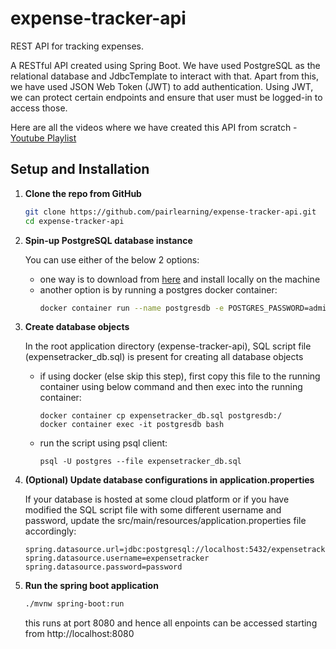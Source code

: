 # expense-tracker-api

REST API for tracking expenses.

A RESTful API created using Spring Boot. We have used PostgreSQL as the relational database and JdbcTemplate to interact with that.
Apart from this, we have used JSON Web Token (JWT) to add authentication. Using JWT, we can protect certain endpoints and ensure that user must be logged-in to access those.

Here are all the videos where we have created this API from scratch - [Youtube Playlist](https://www.youtube.com/playlist?list=PLWieu6NbbqTwwYwylgXmmKVX1ZWsUVx8m)

## Setup and Installation

1. **Clone the repo from GitHub**
   ```sh
   git clone https://github.com/pairlearning/expense-tracker-api.git
   cd expense-tracker-api
   ```
2. **Spin-up PostgreSQL database instance**

   You can use either of the below 2 options:
    - one way is to download from [here](https://www.postgresql.org/download) and install locally on the machine
    - another option is by running a postgres docker container:
      ```sh
      docker container run --name postgresdb -e POSTGRES_PASSWORD=admin -d -p 5432:5432 postgres
      ```
3. **Create database objects**

   In the root application directory (expense-tracker-api), SQL script file (expensetracker_db.sql) is present for creating all database objects
    - if using docker (else skip this step), first copy this file to the running container using below command and then exec into the running container:
      ```
      docker container cp expensetracker_db.sql postgresdb:/
      docker container exec -it postgresdb bash
      ```
    - run the script using psql client:
      ```
      psql -U postgres --file expensetracker_db.sql
      ```
4. **(Optional) Update database configurations in application.properties**

   If your database is hosted at some cloud platform or if you have modified the SQL script file with some different username and password, update the src/main/resources/application.properties file accordingly:
   ```properties
   spring.datasource.url=jdbc:postgresql://localhost:5432/expensetrackerdb
   spring.datasource.username=expensetracker
   spring.datasource.password=password
   ```
5. **Run the spring boot application**
   ```sh
   ./mvnw spring-boot:run
   ```
   this runs at port 8080 and hence all enpoints can be accessed starting from http://localhost:8080